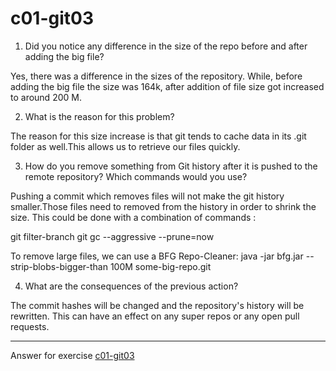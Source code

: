# c01-git03


1. Did you notice any difference in the size of the repo before and after adding the big file?

Yes, there was a difference in the sizes of the repository. While, before adding the big file the size was 164k, after addition of file size got increased to around 200 M. 

2. What is the reason for this problem?

The reason for this size increase is that git tends to cache data in its .git folder as well.This allows us to retrieve our files quickly.


3. How do you remove something from Git history after it is pushed to the remote repository? Which commands would you use? 

Pushing a commit which removes files will not make the git history smaller.Those files need to removed from the history in order to shrink the size. This could be done with a combination of commands :

git filter-branch 
git gc --aggressive --prune=now

To remove large files, we can use a BFG Repo-Cleaner:
java -jar bfg.jar --strip-blobs-bigger-than 100M some-big-repo.git

4. What are the consequences of the previous action?

The commit hashes will be changed and the repository's history will be rewritten.  This can have an effect on any super repos or any open pull requests.

***
Answer for exercise [c01-git03](https://github.com/devopsacademyau/academy/blob/23cc1dfa31e85651e3cdc1b0ef38da21518841ba/classes/01class/exercises/c01-git03/README.md)
